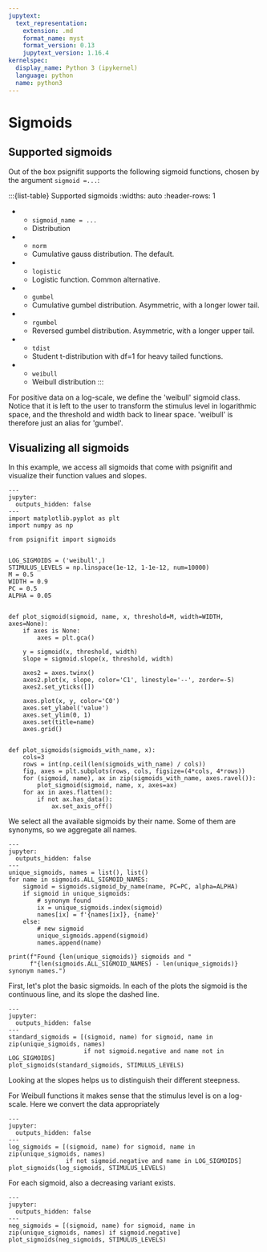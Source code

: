 ```yaml
---
jupytext:
  text_representation:
    extension: .md
    format_name: myst
    format_version: 0.13
    jupytext_version: 1.16.4
kernelspec:
  display_name: Python 3 (ipykernel)
  language: python
  name: python3
---
```


# Sigmoids

## Supported sigmoids

Out of the box psignifit supports the following sigmoid functions,
chosen by the argument `sigmoid =...`:


:::{list-table} Supported sigmoids
:widths: auto
:header-rows: 1

*   -  `sigmoid_name = ...`
	- Distribution
*   - `norm`
    - Cumulative gauss distribution. The default.
*   - `logistic`
	- Logistic function. Common alternative.
*   - `gumbel`
    - Cumulative gumbel distribution. Asymmetric, with a longer lower tail.
*   - `rgumbel`
    - Reversed gumbel distribution. Asymmetric, with a longer upper tail.
*   - `tdist`
    - Student t-distribution with df=1 for heavy tailed functions.
*   - `weibull` 
    - Weibull distribution
:::

For positive data on a log-scale, we define the 'weibull' sigmoid class. Notice that it is left
to the user to transform the stimulus level in logarithmic space, and the threshold and width
back to linear space. 'weibull' is therefore just an alias for 'gumbel'.


## Visualizing all sigmoids

In this example, we access all sigmoids that come with psignifit
and visualize their function values and slopes.

```{code-cell} ipython3
---
jupyter:
  outputs_hidden: false
---
import matplotlib.pyplot as plt
import numpy as np

from psignifit import sigmoids


LOG_SIGMOIDS = ('weibull',)
STIMULUS_LEVELS = np.linspace(1e-12, 1-1e-12, num=10000)
M = 0.5
WIDTH = 0.9
PC = 0.5
ALPHA = 0.05


def plot_sigmoid(sigmoid, name, x, threshold=M, width=WIDTH, axes=None):
    if axes is None:
        axes = plt.gca()

    y = sigmoid(x, threshold, width)
    slope = sigmoid.slope(x, threshold, width)

    axes2 = axes.twinx()
    axes2.plot(x, slope, color='C1', linestyle='--', zorder=-5)
    axes2.set_yticks([])
    
    axes.plot(x, y, color='C0')
    axes.set_ylabel('value')
    axes.set_ylim(0, 1)
    axes.set(title=name)
    axes.grid()


def plot_sigmoids(sigmoids_with_name, x):
    cols=3
    rows = int(np.ceil(len(sigmoids_with_name) / cols))
    fig, axes = plt.subplots(rows, cols, figsize=(4*cols, 4*rows))
    for (sigmoid, name), ax in zip(sigmoids_with_name, axes.ravel()):
        plot_sigmoid(sigmoid, name, x, axes=ax)     
    for ax in axes.flatten():
        if not ax.has_data():
            ax.set_axis_off()
```

We select all the available sigmoids by their name.
Some of them are synonyms, so we aggregate all names.

```{code-cell} ipython3
---
jupyter:
  outputs_hidden: false
---
unique_sigmoids, names = list(), list()
for name in sigmoids.ALL_SIGMOID_NAMES:
    sigmoid = sigmoids.sigmoid_by_name(name, PC=PC, alpha=ALPHA)
    if sigmoid in unique_sigmoids:
        # synonym found
        ix = unique_sigmoids.index(sigmoid)
        names[ix] = f'{names[ix]}, {name}'
    else:
        # new sigmoid
        unique_sigmoids.append(sigmoid)
        names.append(name)

print(f"Found {len(unique_sigmoids)} sigmoids and "
      f"{len(sigmoids.ALL_SIGMOID_NAMES) - len(unique_sigmoids)} synonym names.")
```

First, let's plot the basic sigmoids. In each of the plots the sigmoid is the continuous line, and its slope the dashed line.

```{code-cell} ipython3
---
jupyter:
  outputs_hidden: false
---
standard_sigmoids = [(sigmoid, name) for sigmoid, name in zip(unique_sigmoids, names)
                     if not sigmoid.negative and name not in LOG_SIGMOIDS]
plot_sigmoids(standard_sigmoids, STIMULUS_LEVELS)
```

Looking at the slopes helps us to distinguish their different steepness. 

For Weibull functions it makes sense
that the stimulus level is on a log-scale.
Here we convert the data appropriately

```{code-cell} ipython3
---
jupyter:
  outputs_hidden: false
---
log_sigmoids = [(sigmoid, name) for sigmoid, name in zip(unique_sigmoids, names)
                if not sigmoid.negative and name in LOG_SIGMOIDS]
plot_sigmoids(log_sigmoids, STIMULUS_LEVELS)
```

For each sigmoid, also a decreasing variant exists.

```{code-cell} ipython3
---
jupyter:
  outputs_hidden: false
---
neg_sigmoids = [(sigmoid, name) for sigmoid, name in zip(unique_sigmoids, names) if sigmoid.negative]
plot_sigmoids(neg_sigmoids, STIMULUS_LEVELS)
```
